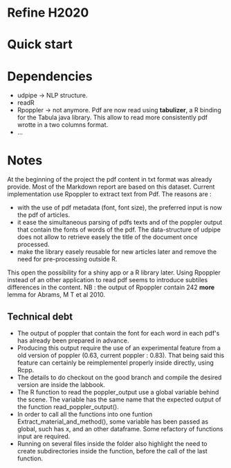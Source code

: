 # Refine H2020


# Quick start


# Dependencies

* udpipe -> NLP structure.
* readR 
* Rpoppler -> not anymore. Pdf are now read using **tabulizer**, a R binding for the Tabula java library. This allow to read more consistently pdf wrotte in a two columns format.
* ...

# Notes

At the beginning of the project the pdf content in txt format was already provide. Most of the Markdown report are based on this dataset.
Current implementation use Rpoppler to extract text from Pdf. The reasons are :

* with the use of pdf metadata (font, font size), the preferred input is now the pdf of articles.
* it ease the simultaneous parsing of pdfs texts and of the poppler output that contain the fonts of words of the pdf. The data-structure of udpipe does not allow to retrieve easely the title of the document once processed.
* make the library easely reusable for new articles later and remove the need for pre-processing outside R.

This open the possibility for a shiny app or a R library later.
Using Rpoppler instead of an other application to read pdf seems to introduce subtiles differences in the content. 
NB : the output of Rpoppler contain 242 **more** lemma for Abrams, M T et al 2010. 

## Technical debt 

* The output of poppler that contain the font for each word in each pdf's has already been prepared in advance. 
* Producing this output require the use of an experimental feature from a old version of poppler (0.63, current poppler : 0.83). That being said this feature can certainly be reimplementel properly inside directly, using Rcpp.
* The details to do checkout on the good branch and compile the desired version are inside the labbook.
* The R function to read the poppler_output use a global variable behind the scene. The variable has the same name that the expected output of the function read_poppler_output().
* In order to call all the functions into one funtion Extract_material_and_method(), some variable has been passed as global, such has x, and an other dataframe. Some refactory of functions input are required.
* Running on several files inside the folder also highlight the need to create subdirectories inside the function, before the call of the last function.

